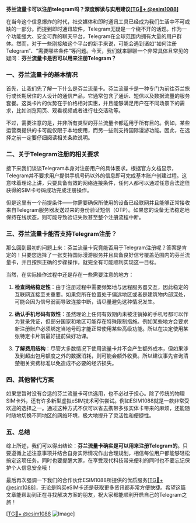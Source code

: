 **芬兰流量卡可以注册telegram吗？深度解读与实用建议[[TG💪+ @esim1088](https://t.me/s/esim1088)]**

在当今这个信息爆炸的时代，社交媒体和即时通讯工具已经成为我们生活中不可或缺的一部分。而提到即时通讯软件，Telegram无疑是一个绕不开的话题。作为一个功能强大、安全可靠的聊天平台，Telegram在全球范围内拥有大量的用户群体。然而，对于一些刚接触这个平台的新手来说，可能会遇到诸如“如何注册Telegram”、“需要哪些条件”等问题。今天，我们就来聊聊一个非常具体且常见的疑问：**芬兰流量卡是否可以用来注册Telegram？**

### 一、芬兰流量卡的基本情况

首先，让我们先了解一下什么是芬兰流量卡。芬兰流量卡是一种专门为前往芬兰旅行或长期居住的人设计的通信产品，它通常包含了通话、短信以及数据流量的服务套餐。这类卡片的优势在于价格相对实惠，并且能够满足用户在不同场景下的需求，比如浏览网页、观看视频或者进行社交活动等。

不过，需要注意的是，并非所有类型的芬兰流量卡都适用于所有目的。例如，某些运营商提供的卡可能仅限于本地使用，而另一些则支持国际漫游功能。因此，在选择之前一定要仔细阅读相关条款说明。

### 二、关于Telegram注册的相关要求

接下来我们谈谈Telegram本身对注册用户的具体要求。根据官方文档显示，Telegram并不要求用户提供手机号码以外的信息即可完成基本账户创建过程。这意味着理论上讲，只要具备有效的网络连接条件，任何人都可以通过任意合法途径获得的SIM卡号码成功完成注册操作。

但是这里有一个前提条件——你需要确保所使用的设备已经联网并且能够正常接收来自Telegram服务器发送过来的身份验证短信（OTP）。如果您的设备无法稳定地保持在线状态，则可能导致验证失败甚至整个注册流程中断。

### 三、芬兰流量卡能否支持Telegram注册？

那么回到最初的问题上来：芬兰流量卡究竟能否用于Telegram注册呢？答案是肯定的！只要您选择了一张支持国际漫游服务并且具备良好信号覆盖范围内的芬兰流量卡，并且按照正确的步骤操作，就完全有可能顺利实现这一目标。

当然，在实际操作过程中还是存在一些需要注意的地方：

1. **检查网络稳定性**：由于注册过程中需要频繁地与远程服务器交互，因此稳定的互联网连接至关重要。如果您所在位置处于偏远地区或者是建筑物内部深处，可能会因为信号弱而导致连接中断，请尽量避免这种情况发生。
   
2. **确认手机号码有效性**：虽然理论上任何有效期内未被注销掉的手机号都可以作为登录凭证，但部分国家和地区可能存在特殊限制措施。例如某些地方会要求新注册账户必须绑定当地号码才能正常使用某些高级功能。所以在决定使用某张特定卡片前最好提前做好功课。

3. **了解费用结构**：尽管大多数情况下使用流量卡并不会产生额外成本，但如果涉及到超出包月额度之外的数据消耗，则可能会额外收费。所以建议事先咨询清楚相关资费标准以免造成不必要的经济损失。

### 四、其他替代方案

如果您暂时没有合适的芬兰流量卡可供选用，也不必过于担心。除了传统的物理SIM卡外，还有许多新型虚拟eSIM技术可供尝试。例如ESIM1088就是一款非常受欢迎的选择之一。通过这种方式不仅可以省去携带多张实体卡带来的麻烦，还能随时随地切换不同地区的网络环境，极大地提升了灵活性和便捷性。

### 五、总结

综上所述，我们可以得出结论：**芬兰流量卡确实是可以用来注册Telegram的**。只要遵循上述注意事项并结合自身实际情况作出合理规划，相信每位用户都能够轻松搞定这项任务。同时也要提醒大家，在享受现代科技带来便利的同时也不要忘记保护个人信息安全哦！

最后再次强调一下我们的合作伙伴ESIM1088所提供的优质服务[[TG💪+ @esim1088](https://t.me/s/esim1088)]，无论是购买eSIM卡还是获取更多资讯都非常方便快捷。希望这篇文章能帮助到正在寻找解决方案的朋友，祝大家都能顺利开启自己的Telegram之旅！

[[TG💪+ @esim1088](https://t.me/s/esim1088) ![Image](https://i.postimg.cc/4NQfJmqS/Snipaste-2025-05-13-00-14-12.png)]